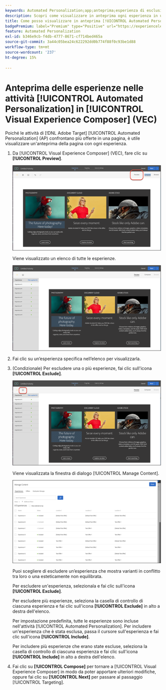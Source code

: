 ```yaml
---
keywords: Automated Personalization;app;anteprima;esperienza di esclusione;app;preview;exclude experience
description: Scopri come visualizzare in anteprima ogni esperienza in un'attività di [!UICONTROL Automated Personalization] (AP) in [!DNL Adobe Target] utilizzando [!UICONTROL Visual Experience Composer] (VEC).
title: Come posso visualizzare in anteprima [!UICONTROL Automated Personalization] esperienze nel Compositore esperienza visivo?
badgePremium: label="Premium" type="Positive" url="https://experienceleague.adobe.com/docs/target/using/introduction/intro.html?lang=en#premium newtab=true" tooltip="Scopri cosa è incluso in Target Premium."
feature: Automated Personalization
exl-id: b346e9cb-f4db-4777-8671-cf714bed465a
source-git-commit: 3a44c05bea24c622292dd0b774f88f0c93be1d88
workflow-type: tm+mt
source-wordcount: '237'
ht-degree: 15%

---
```


# Anteprima delle esperienze nelle attività [!UICONTROL Automated Personalization] in [!UICONTROL Visual Experience Composer] (VEC)

Poiché le attività di [!DNL Adobe Target] [!UICONTROL Automated Personalization] (AP) confrontano più offerte in una pagina, è utile visualizzare un&#39;anteprima della pagina con ogni esperienza.

1. Da [!UICONTROL Visual Experience Composer] (VEC), fare clic su **[!UICONTROL Preview]**.

   ![Icona Anteprima](/help/main/c-activities/t-automated-personalization/assets/preview.png)

   Viene visualizzato un elenco di tutte le esperienze.

   ![Anteprima esperienze](/help/main/c-activities/t-automated-personalization/assets/ap_preview-new.png)

1. Fai clic su un’esperienza specifica nell’elenco per visualizzarla.

1. (Condizionale) Per escludere una o più esperienze, fai clic sull&#39;icona **[!UICONTROL Exclude]**.

   ![Icona Escludi](/help/main/c-activities/t-automated-personalization/assets/ap_exclude-new.png)

   Viene visualizzata la finestra di dialogo [!UICONTROL Manage Content].

   ![Finestra di dialogo Gestione contenuto](/help/main/c-activities/t-automated-personalization/assets/preview-exclude.png)

   Puoi scegliere di escludere un’esperienza che mostra varianti in conflitto tra loro o una esteticamente non equilibrata.

   Per escludere un&#39;esperienza, selezionala e fai clic sull&#39;icona **[!UICONTROL Exclude]**.

   Per escludere più esperienze, seleziona la casella di controllo di ciascuna esperienza e fai clic sull&#39;icona **[!UICONTROL Exclude]** in alto a destra dell&#39;elenco.

   Per impostazione predefinita, tutte le esperienze sono incluse nell&#39;attività [!UICONTROL Automated Personalization]. Per includere un&#39;esperienza che è stata esclusa, passa il cursore sull&#39;esperienza e fai clic sull&#39;icona **[!UICONTROL Include]**.

   Per includere più esperienze che erano state escluse, seleziona la casella di controllo di ciascuna esperienza e fai clic sull&#39;icona **[!UICONTROL Include]** in alto a destra dell&#39;elenco.

1. Fai clic su **[!UICONTROL Compose]** per tornare a [!UICONTROL Visual Experience Composer] in modo da poter apportare ulteriori modifiche, oppure fai clic su **[!UICONTROL Next]** per passare al passaggio [!UICONTROL Targeting].
